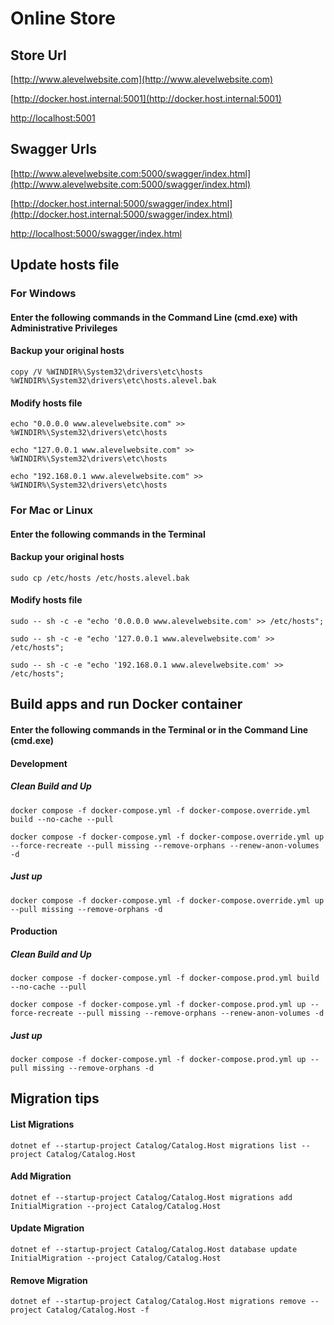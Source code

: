 # Online Store

## Store Url

[http://www.alevelwebsite.com](http://www.alevelwebsite.com)

[http://docker.host.internal:5001](http://docker.host.internal:5001)

[http://localhost:5001](http://localhost:5001)

## Swagger Urls

[http://www.alevelwebsite.com:5000/swagger/index.html](http://www.alevelwebsite.com:5000/swagger/index.html)

[http://docker.host.internal:5000/swagger/index.html](http://docker.host.internal:5000/swagger/index.html)

[http://localhost:5000/swagger/index.html](http://localhost:5000/swagger/index.html)

## Update hosts file

### For Windows

#### Enter the following commands in the Command Line (cmd.exe) with Administrative Privileges

#### Backup your original hosts

```
copy /V %WINDIR%\System32\drivers\etc\hosts %WINDIR%\System32\drivers\etc\hosts.alevel.bak
```

#### Modify hosts file

```
echo "0.0.0.0 www.alevelwebsite.com" >> %WINDIR%\System32\drivers\etc\hosts
```

```
echo "127.0.0.1 www.alevelwebsite.com" >> %WINDIR%\System32\drivers\etc\hosts
```

```
echo "192.168.0.1 www.alevelwebsite.com" >> %WINDIR%\System32\drivers\etc\hosts
```

### For Mac or Linux

#### Enter the following commands in the Terminal

#### Backup your original hosts

```
sudo cp /etc/hosts /etc/hosts.alevel.bak
```

#### Modify hosts file

```
sudo -- sh -c -e "echo '0.0.0.0 www.alevelwebsite.com' >> /etc/hosts";
```

```
sudo -- sh -c -e "echo '127.0.0.1 www.alevelwebsite.com' >> /etc/hosts";
```

```
sudo -- sh -c -e "echo '192.168.0.1 www.alevelwebsite.com' >> /etc/hosts";
```

## Build apps and run Docker container

#### Enter the following commands in the Terminal or in the Command Line (cmd.exe)

#### Development

##### Clean Build and Up

```
docker compose -f docker-compose.yml -f docker-compose.override.yml build --no-cache --pull
```

```
docker compose -f docker-compose.yml -f docker-compose.override.yml up --force-recreate --pull missing --remove-orphans --renew-anon-volumes -d
```

##### Just up

```
docker compose -f docker-compose.yml -f docker-compose.override.yml up --pull missing --remove-orphans -d
```

#### Production

##### Clean Build and Up

```
docker compose -f docker-compose.yml -f docker-compose.prod.yml build --no-cache --pull
```

```
docker compose -f docker-compose.yml -f docker-compose.prod.yml up --force-recreate --pull missing --remove-orphans --renew-anon-volumes -d
```

##### Just up

```
docker compose -f docker-compose.yml -f docker-compose.prod.yml up --pull missing --remove-orphans -d
```

## Migration tips

#### List Migrations

```
dotnet ef --startup-project Catalog/Catalog.Host migrations list --project Catalog/Catalog.Host
```

#### Add Migration

```
dotnet ef --startup-project Catalog/Catalog.Host migrations add InitialMigration --project Catalog/Catalog.Host
```

#### Update Migration

```
dotnet ef --startup-project Catalog/Catalog.Host database update InitialMigration --project Catalog/Catalog.Host
```

#### Remove Migration

```
dotnet ef --startup-project Catalog/Catalog.Host migrations remove --project Catalog/Catalog.Host -f
```
